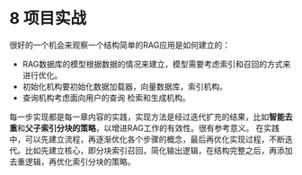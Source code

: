 # 8 项目实战
很好的一个机会来观察一个结构简单的RAG应用是如何建立的：
- RAG数据库的模型根据数据的情况来建立，模型需要考虑索引和召回的方式来进行优化。
- 初始化机构要初始化数据加载器，向量数据库，索引机构。
- 查询机构考虑面向用户的查询 检索和生成机构。

每一步实现都是每一章内容的实践，实现方法是经过迭代扩充的结果，比如**智能去重**和**父子索引分块的策略**，以增进RAG工作的有效性。很有参考意义。
在实践中，可以先建立流程，再逐渐优化各个步骤的概念，最后再优化实现过程，不断迭代。比如先建立核心，即分块索引召回，简化输出逻辑，在结构完整之后，再添加去重逻辑，再优化索引分块的策略。